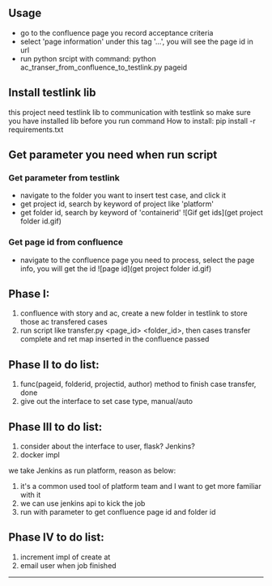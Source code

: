 ## Usage
* go to the confluence page you record acceptance criteria
* select 'page information' under this tag '...', you will see the page id in url
* run python srcipt with command: python ac_transer_from_confluence_to_testlink.py pageid     

## Install testlink lib
this project need testlink lib to communication with testlink so make sure you have installed lib before you run command
How to install: pip install -r requirements.txt

## Get parameter you need when run script
### Get parameter from testlink
* navigate to the folder you want to insert test case, and click it
* get project id, search by keyword of project like 'platform'
* get folder id, search by keyword of 'containerid'
![Gif get ids](get project folder id.gif)

### Get page id from confluence
* navigate to the confluence page you need to process, select the page info, you will get the id
![page id](get project folder id.gif)

## Phase I:
1. confluence with story and ac, create a new folder in testlink to store those ac transfered cases
2. run script like transfer.py <page_id> <folder_id>, then cases transfer complete and ret map inserted in the confluence passed

## Phase II to do list:
1. func(pageid, folderid, projectid, author) method to finish case transfer, done
2. give out the interface to set case type, manual/auto

## Phase III to do list:
1. consider about the interface to user, flask? Jenkins?
2. docker impl

we take Jenkins as run platform, reason as below:
1. it's a common used tool of platform team and I want to get more familiar with it
2. we can use jenkins api to kick the job
3. run with parameter to get confluence page id and folder id


## Phase IV to do list:
1. increment impl of create at
2. email user when job finished

-------------------------------------------
